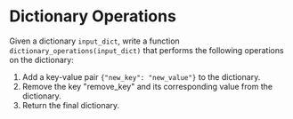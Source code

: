 # Dictionary Operations

Given a dictionary `input_dict`, write a function `dictionary_operations(input_dict)` that performs the following operations on the dictionary:

1. Add a key-value pair `{"new_key": "new_value"}` to the dictionary.
2. Remove the key "remove_key" and its corresponding value from the dictionary.
3. Return the final dictionary.
